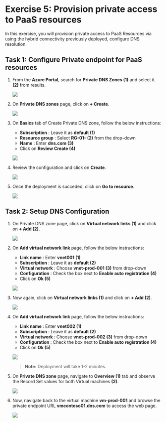 # Exercise 5: Provision private access to PaaS resources 

In this exercise, you will provision private access to PaaS Resources via using the hybrid connectivity previously deployed, configure DNS resolution. ​

## Task 1: Configure Private endpoint for PaaS resources


1. From the **Azure Portal**, search for **Private DNS Zones (1)** and select it **(2)** from results.

   ![](../media/126.png)

1. On **Private DNS zones** page, click on **+ Create**.

   ![](../media/127.png)

1. On **Basics** tab of Create Private DNS zone, follow the below instructions:

    - **Subscription** : Leave it as **default (1)**
    - **Resource group** : Select **RG-01-<inject key="DeploymentID" enableCopy="false"/> (2)** from the drop-down
    - **Name** : Enter **dns<inject key="DeploymentID" enableCopy="false"/>.com (3)**
    - Click on **Review Create (4)**
  
    ![](../media/128.png)

1. Review the configuration and click on **Create**.

    ![](../media/129.png)

1. Once the deployment is succeded, click on **Go to resource**.

    ![](../media/130.png)

## Task 2: Setup DNS Configuration

1. On Private DNS zone page, click on **Virtual network links (1)** and click on **+ Add (2)**.

    ![](../media/131.png)

1. On **Add virtual network link** page, follow the below instructions:

   - **Link name** : Enter **vnet001 (1)**
   - **Subscription** : Leave it as **default (2)**
   - **Virtual network** : Choose **vnet-prod-001 (3)** from drop-down
   - **Configuration** : Check the box next to **Enable auto registration (4)**
   - Click on **Ok (5)**
  
    ![](../media/132.png)

1. Now again, click on **Virtual network links (1)** and click on **+ Add (2)**.

    ![](../media/133.png)

1. On **Add virtual network link** page, follow the below instructions:

   - **Link name** : Enter **vnet002 (1)**
   - **Subscription** : Leave it as **default (2)**
   - **Virtual network** : Choose **vnet-prod-002 (3)** from drop-down
   - **Configuration** : Check the box next to **Enable auto registration (4)**
   - Click on **Ok (5)**
  
    ![](../media/134.png)

   > **Note:** Deployment will take 1-2 minutes.
   
1. On **Private DNS zone** page, navigate to **Overview (1)** tab and observe the Record Set values for both Virtual machines **(2)**.

   ![](../media/134-1.png)

1. Now, navigate back to the virtual machine **vm-prod-001** and browse the private endpoint URL **vmcontoso01.dns<inject key="DeploymentID" enableCopy="false"/>.com** to access the web page.

   ![](../media/135.png)
